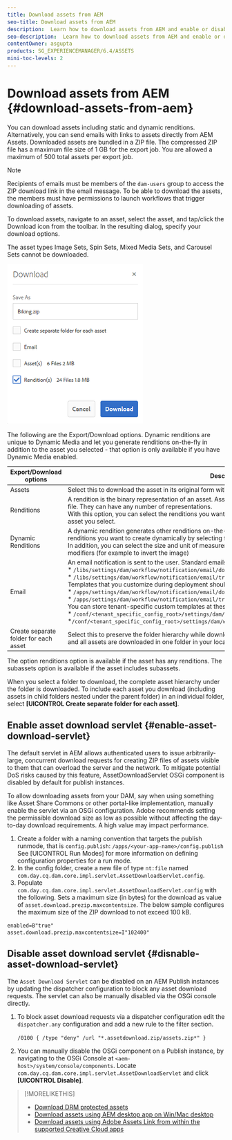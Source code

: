 ```yaml
---
title: Download assets from AEM
seo-title: Download assets from AEM
description:  Learn how to download assets from AEM and enable or disable the download functionality.
seo-description:  Learn how to download assets from AEM and enable or disable the download functionality.
contentOwner: asgupta
products: SG_EXPERIENCEMANAGER/6.4/ASSETS
mini-toc-levels: 2
---
```


# Download assets from AEM {#download-assets-from-aem}

You can download assets including static and dynamic renditions. Alternatively, you can send emails with links to assets directly from AEM Assets. Downloaded assets are bundled in a ZIP file. The compressed ZIP file has a maximum file size of 1 GB for the export job. You are allowed a maximum of 500 total assets per export job.

>[!NOTE]
>
>Recipients of emails must be members of the `dam-users` group to access the ZIP download link in the email message. To be able to download the assets, the members must have permissions to launch workflows that trigger downloading of assets.

To download assets, navigate to an asset, select the asset, and tap/click the Download icon from the toolbar. In the resulting dialog, specify your download options.

The asset types Image Sets, Spin Sets, Mixed Media Sets, and Carousel Sets cannot be downloaded.

![Available options when downloading assets from AEM Assets](assets/asset_download_dialog.png)

The following are the Export/Download options. Dynamic renditions are unique to Dynamic Media and let you generate renditions on-the-fly in addition to the asset you selected - that option is only available if you have Dynamic Media enabled.

|Export/Download options|Descriptions|
|-|-|
|Assets|Select this to download the asset in its original form without any renditions.|
|Renditions|A rendition is the binary representation of an asset. Assets have a primary representation - that of the uploaded file. They can have any number of representations. <br /> With this option, you can select the renditions you want downloaded. The renditions available depend on the asset you select.|
|Dynamic Renditions|A dynamic rendition generates other renditions on-the-fly. When you select this option, you also select the renditions you want to create dynamically by selecting from the [Image Preset](image-presets.md) list. <br />In addition, you can select the size and unit of measurement, format, color space, resolution, and any image modifiers (for example to invert the image)|
|Email|An email notification is sent to the user. Standard emails templates are available at the following locations:<br />* `/libs/settings/dam/workflow/notification/email/downloadasset` <br />* `/libs/settings/dam/workflow/notification/email/transientworkflowcompleted` <br /> Templates that you customize during deployment should be present at these locations: <br />* `/apps/settings/dam/workflow/notification/email/downloadasset`<br /> * `/apps/settings/dam/workflow/notification/email/transientworkflowcompleted` <br /> You can store tenant-specific custom templates at these locations:<br /> * `/conf/<tenant_specific_config_root>/settings/dam/workflow/notification/email/downloadasset`<br /> *`/conf/<tenant_specific_config_root>/settings/dam/workflow/notification/email/transientworkflowcompleted`|
|Create separate folder for each asset|Select this to preserve the folder hierarchy while downloading assets. By default, the folder hierarchy is ignored and all assets are downloaded in one folder in your local system|

The option renditions option is available if the asset has any renditions. The subassets option is available if the asset includes subassets.

When you select a folder to download, the complete asset hierarchy under the folder is downloaded. To include each asset you download (including assets in child folders nested under the parent folder) in an individual folder, select **[UICONTROL Create separate folder for each asset]**.

## Enable asset download servlet {#enable-asset-download-servlet}

The default servlet in AEM allows authenticated users to issue arbitrarily-large, concurrent download requests for creating ZIP files of assets visible to them that can overload the server and the network. To mitigate potential DoS risks caused by this feature, AssetDownloadServlet OSGi component is disabled by default for publish instances.

To allow downloading assets from your DAM, say when using something like Asset Share Commons or other portal-like implementation, manually enable the servlet via an OSGi configuration. Adobe recommends setting the permissible download size as low as possible without affecting the day-to-day download requirements. A high value may impact performance.

1. Create a folder with a naming convention that targets the publish runmode, that is `config.publish`:
`/apps/<your-app-name>/config.publish`
See [UICONTROL Run Modes] for more information on defining configuration properties for a run mode.
1. In the config folder, create a new file of type `nt:file` named `com.day.cq.dam.core.impl.servlet.AssetDownloadServlet.config`.
1. Populate `com.day.cq.dam.core.impl.servlet.AssetDownloadServlet.config` with the following. Sets a maximum size (in bytes) for the download as value of `asset.download.prezip.maxcontentsize`. The below sample configures the maximum size of the ZIP download to not exceed 100 kB.

``` 
enabled=B"true"
asset.download.prezip.maxcontentsize=I"102400"
```

## Disable asset download servlet {#disnable-asset-download-servlet}

The `Asset Download Servlet` can be disabled on an AEM Publish instances by updating the dispatcher configuration to block any asset download requests. The servlet can also be manually disabled via the OSGi console directly.

1. To block asset download requests via a dispatcher configuration edit the `dispatcher.any` configuration and add a new rule to the filter section.

   ```/0100 { /type "deny" /url "*.assetdownload.zip/assets.zip*" }```

1. You can manually disable the OSGi component on a Publish instance, by navigating to the OSGi Console at `<aem-host>/system/console/components`. Locate `com.day.cq.dam.core.impl.servlet.AssetDownloadServlet` and click **[UICONTROL Disable]**.

>[!MORELIKETHIS]
>
>* [Download DRM protected assets](drm.md)
>* [Download assets using AEM desktop app on Win/Mac desktop](https://helpx.adobe.com/experience-manager/desktop-app/aem-desktop-app.html)
>* [Download assets using Adobe Assets Link from within the supported Creative Cloud apps](https://helpx.adobe.com/enterprise/using/manage-assets-using-adobe-asset-link.html)
